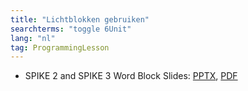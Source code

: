 ```yaml
---
title: "Lichtblokken gebruiken"
searchterms: "toggle 6Unit"
lang: "nl"
tag: ProgrammingLesson
---
```

 <ul>
 <li class="ng-binding">SPIKE 2 and SPIKE 3 Word Block Slides:
 <a href="ProgrammingLessons/Lichtblokken.pptx">PPTX</a>,
 <a href="ProgrammingLessons/Lichtblokken.pdf">PDF</a>
 </li>

 </ul>
